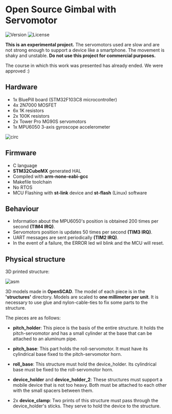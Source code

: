 # Open Source Gimbal with Servomotor

![Version](https://img.shields.io/badge/Version-v1.0.0-green)
![License](https://img.shields.io/badge/License-MIT-blue)

**This is an experimental project.** The servomotors used are slow and are not strong enough to support a device like a smartphone. The movement is shaky and unstable. **Do not use this project for commercial purposes.**

The course in which this work was presented has already ended. We were approved :)

## Hardware

* 1x BluePill board (STM32F103C8 microcontroller) 
* 4x 2N7000 MOSFET
* 6x 1K resistors
* 2x 100K resistors
* 2x Tower Pro MG90S servomotors
* 1x MPU6050 3-axis gyroscope accelerometer

![circ](circuit/diagram.ong)

## Firmware

* C language
* **STM32CubeMX** generated HAL
* Compiled with **arm-none-eabi-gcc**
* Makefile toolchain
* No RTOS
* MCU Flashing with **st-link** device and **st-flash** (Linux) software

## Behaviour
* Information about the MPU6050's position is obtained 200 times per second **(TIM4 IRQ)**.
* Servomotors position is updates 50 times per second **(TIM3 IRQ)**.
* UART messages are sent periodically **(TIM2 IRQ)**.
* In the event of a failure, the ERROR led wil blink and the MCU will reset.

## Physical structure 

3D printed structure:

![asm](imgs/asm3.ong)

3D models made in **OpenSCAD**. The model of each piece is in the **'structures'** directory. Models are scaled to **one millimeter per unit**. It is necessary to use glue and nylon-cable-ties to fix some parts to the structure.

The pieces are as follows:

* **pitch_holder**:
This piece is the basis of the entire structure. It holds the pitch-servomotor and has a small cylinder at the base that can be attached to an aluminum pipe.

* **pitch_base**:
This part holds the roll-servomotor. It must have its cylindrical base fixed to the pitch-servomotor horn.

* **roll_base**:
This structure must hold the device_holder. Its cylindrical base must be fixed to the roll-servomotor horn.

* **device_holder** and **device_holder_2**:
These structures must support a mobile device that is not too heavy. Both must be attached to each other with the small spacers between them.

* 2x **device_clamp**:
Two prints of this structure must pass through the device_holder's sticks. They serve to hold the device to the structure.
